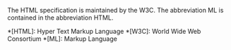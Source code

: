 The HTML specification
is maintained by the W3C.
The abbreviation ML is contained in the abbreviation HTML.

*[HTML]: Hyper Text Markup Language
*[W3C]: World Wide Web Consortium
*[ML]: Markup Language